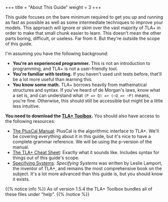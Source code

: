 +++
title = "About This Guide"
weight = 3
+++

This guide focuses on the bare minimum required to get you up and running as fast as possible as well as some intermediate techniques to improve your models. This approach will ignore or skim over the vast majority of TLA+ in order to make that small chunk easier to learn. This doesn't mean the other parts boring, difficult, or useless. Far from it. But they're outside the scope of this guide.

I'm assuming you have the following background:

* __You're an experienced programmer.__ This is not an introduction to programming, and TLA+ is not a user-friendly tool.
* __You're familiar with testing.__ If you haven't used unit tests before, that'll be a lot more useful than learning this.
* __You know some math.__ TLA+ borrows heavily from mathematical structures and syntax. If you've heard of de Morgan's laws, know what a set is, and can understand what `(P => Q) => (~Q => ~P)` means, you're fine. Otherwise, this should still be accessible but might be a little less intuitive.

__You need to download the [TLA+ Toolbox](https://github.com/tlaplus/tlaplus/releases/latest).__ You should also have access to the following resources:

* [The PlusCal Manual](https://research.microsoft.com/en-us/um/people/lamport/tla/pluscal.html): PlusCal is the algorithmic interface to TLA+. We'll be covering everything about it in this guide, but it's nice to have a complete grammar reference. We will be using the p-version of the manual.
* [The TLA+ Cheat Sheet](http://lamport.azurewebsites.net/tla/summary-standalone.pdf): Exactly what it sounds like. Includes syntax for things out of this guide's scope.
* [Specifying Systems](https://research.microsoft.com/en-us/um/people/lamport/tla/book.html): _Specifying Systems_ was written by Leslie Lamport, the inventor of TLA+, and remains the most comprehensive book on the subject. It's a lot more advanced than this guide is, but you should know it exists.

{{% notice info %}}
As of version 1.5.4 the TLA+ Toolbox bundles all of these files under "help".
{{% /notice %}}